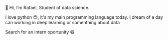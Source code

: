 👋 Hi, I’m Rafael, Student of data science.

I love python 😍, it's my main programming language today.
I dream of a day can working in deep learning or somenthing about data

Search for an intern oportunity 😄

